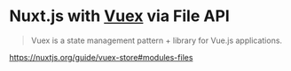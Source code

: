 # Nuxt.js with [Vuex](https://vuex.vuejs.org/) via File API

> Vuex is a state management pattern + library for Vue.js applications. 

https://nuxtjs.org/guide/vuex-store#modules-files
